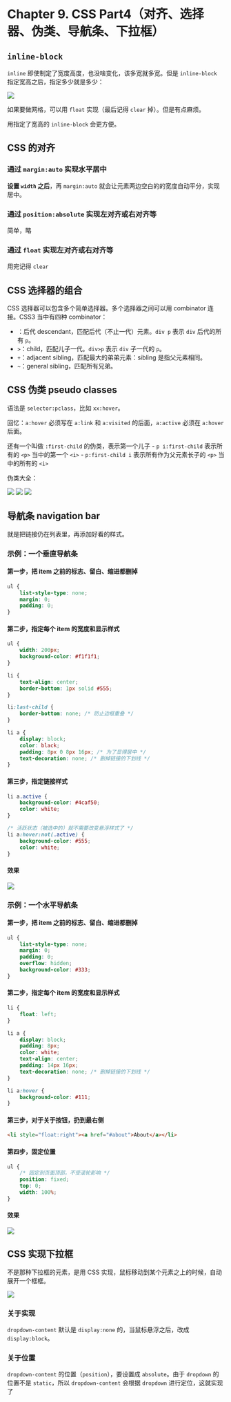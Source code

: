 
Chapter 9\. CSS Part4（对齐、选择器、伪类、导航条、下拉框）
========================================


`inline-block`
--------------


`inline` 即使制定了宽度高度，也没啥变化，该多宽就多宽。但是 `inline-block` 指定宽高之后，指定多少就是多少：


![](https://s2.loli.net/2023/05/08/HGpkcBtEamj7bYU.png)


如果要做网格，可以用 `float` 实现（最后记得 `clear` 掉）。但是有点麻烦。


用指定了宽高的 `inline-block` 会更方便。


CSS 的对齐
-------


### 通过 `margin:auto` 实现水平居中


**设置 `width` 之后**，再 `margin:auto` 就会让元素两边空白的的宽度自动平分，实现居中。


### 通过 `position:absolute` 实现左对齐或右对齐等


简单，略


### 通过 `float` 实现左对齐或右对齐等


用完记得 `clear` 


CSS 选择器的组合
----------


CSS 选择器可以包含多个简单选择器。多个选择器之间可以用 combinator 连接。CSS3 当中有四种 combinator：


* ：后代 descendant，匹配后代（不止一代）元素。`div p` 表示 `div` 后代的所有 `p`。
* `>`：child，匹配儿子一代。`div>p` 表示 `div` 子一代的 `p`。
* `+`：adjacent sibling，匹配最大的弟弟元素：sibling 是指父元素相同。
* `~`：general sibling，匹配所有兄弟。


CSS 伪类 pseudo classes
---------------------


语法是 `selector:pclass`，比如 `xx:hover`。


回忆：`a:hover` 必须写在 `a:link` 和 `a:visited` 的后面，`a:active` 必须在 `a:hover` 后面。


还有一个叫做 `:first-child` 的伪类，表示第一个儿子
\- `p i:first-child` 表示所有的 `<p>` 当中的第一个 `<i>`
\- `p:first-child i` 表示所有作为父元素长子的 `<p>` 当中的所有的 `<i>`


伪类大全：


![](https://s2.loli.net/2023/05/15/Bz6fRYiIE9JNjWo.png)
![](https://s2.loli.net/2023/05/15/O4gsrl3J9nuF7C1.png)
![](https://s2.loli.net/2023/05/15/OwSivIsqEu4A5Gp.png)


导航条 navigation bar
------------------


就是把链接仍在列表里，再添加好看的样式。


### 示例：一个垂直导航条


#### 第一步，把 item 之前的标志、留白、缩进都删掉



```css
ul {
    list-style-type: none;
    margin: 0;
    padding: 0;
}

```

#### 第二步，指定每个 item 的宽度和显示样式



```css
ul {
    width: 200px;
    background-color: #f1f1f1;
}

li {
    text-align: center;
    border-bottom: 1px solid #555;
}

li:last-child {
    border-bottom: none; /* 防止边框重叠 */
}

li a {
    display: block;
    color: black;
    padding: 8px 0 8px 16px; /* 为了显得居中 */
    text-decoration: none; /* 删掉链接的下划线 */
}

```

#### 第三步，指定链接样式



```css
li a.active {
    background-color: #4caf50;
    color: white;
}

/* 活跃状态（被选中的）就不需要改变悬浮样式了 */
li a:hover:not(.active) {
    background-color: #555;
    color: white;
}

```

#### 效果


![](https://s2.loli.net/2023/05/15/WTJ9gYuwtlvKV7h.png)


### 示例：一个水平导航条


#### 第一步，把 item 之前的标志、留白、缩进都删掉



```css
ul {
    list-style-type: none;
    margin: 0;
    padding: 0;
    overflow: hidden;
    background-color: #333;
}

```

#### 第二步，指定每个 item 的宽度和显示样式



```css
li {
    float: left;
}

li a {
    display: block;
    padding: 8px;
    color: white;
    text-align: center;
    padding: 14px 16px;
    text-decoration: none; /* 删掉链接的下划线 */
}

li a:hover {
    background-color: #111;
}

```

#### 第三步，对于关于按钮，扔到最右侧



```html
<li style="float:right"><a href="#about">About</a></li>

```

#### 第四步，固定位置



```css
ul {
    /* 固定到页面顶部，不受滚轮影响 */
    position: fixed;
    top: 0;
    width: 100%;
}

```

#### 效果


![](https://s2.loli.net/2023/05/15/E1TYJu6zMD3oU78.png)


CSS 实现下拉框
---------


不是那种下拉框的元素，是用 CSS 实现，鼠标移动到某个元素之上的时候，自动展开一个框框。


![](https://s2.loli.net/2023/05/15/wi5IBy7bDUruNYk.png)


### 关于实现


`dropdown-content` 默认是 `display:none` 的，当鼠标悬浮之后，改成 `display:block`。


### 关于位置


`dropdown-content` 的位置（`position`），要设置成 `absolute`。由于 `dropdown` 的位置不是 `static`，所以 `dropdown-content` 会根据 `dropdown` 进行定位，这就实现了


